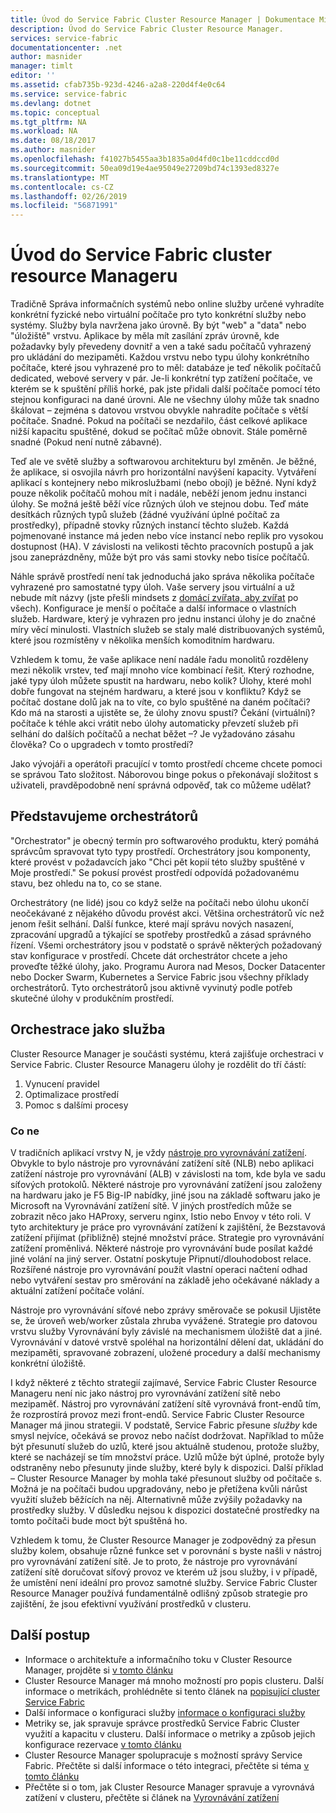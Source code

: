 ```yaml
---
title: Úvod do Service Fabric Cluster Resource Manager | Dokumentace Microsoftu
description: Úvod do Service Fabric Cluster Resource Manager.
services: service-fabric
documentationcenter: .net
author: masnider
manager: timlt
editor: ''
ms.assetid: cfab735b-923d-4246-a2a8-220d4f4e0c64
ms.service: service-fabric
ms.devlang: dotnet
ms.topic: conceptual
ms.tgt_pltfrm: NA
ms.workload: NA
ms.date: 08/18/2017
ms.author: masnider
ms.openlocfilehash: f41027b5455aa3b1835a0d4fd0c1be11cddccd0d
ms.sourcegitcommit: 50ea09d19e4ae95049e27209bd74c1393ed8327e
ms.translationtype: MT
ms.contentlocale: cs-CZ
ms.lasthandoff: 02/26/2019
ms.locfileid: "56871991"
---
```

# <a name="introducing-the-service-fabric-cluster-resource-manager"></a>Úvod do Service Fabric cluster resource Manageru
Tradičně Správa informačních systémů nebo online služby určené vyhradíte konkrétní fyzické nebo virtuální počítače pro tyto konkrétní služby nebo systémy. Služby byla navržena jako úrovně. By být "web" a "data" nebo "úložiště" vrstvu. Aplikace by měla mít zasílání zpráv úrovně, kde požadavky byly převedeny dovnitř a ven a také sadu počítačů vyhrazený pro ukládání do mezipaměti. Každou vrstvu nebo typu úlohy konkrétního počítače, které jsou vyhrazené pro to měl: databáze je teď několik počítačů dedicated, webové servery v pár. Je-li konkrétní typ zatížení počítače, ve kterém se k spuštění příliš horké, pak jste přidali další počítače pomocí této stejnou konfiguraci na dané úrovni. Ale ne všechny úlohy může tak snadno škálovat – zejména s datovou vrstvou obvykle nahradíte počítače s větší počítače. Snadné. Pokud na počítači se nezdařilo, část celkové aplikace nižší kapacitu spuštěné, dokud se počítač může obnovit. Stále poměrně snadné (Pokud není nutně zábavné).

Teď ale ve světě služby a softwarovou architekturu byl změněn. Je běžné, že aplikace, si osvojila návrh pro horizontální navýšení kapacity. Vytváření aplikací s kontejnery nebo mikroslužbami (nebo obojí) je běžné. Nyní když pouze několik počítačů mohou mít i nadále, neběží jenom jednu instanci úlohy. Se možná ještě běží více různých úloh ve stejnou dobu. Teď máte desítkách různých typů služeb (žádné využívání úplné počítač za prostředky), případně stovky různých instancí těchto služeb. Každá pojmenované instance má jeden nebo více instancí nebo replik pro vysokou dostupnost (HA). V závislosti na velikosti těchto pracovních postupů a jak jsou zaneprázdněny, může být pro vás sami stovky nebo tisíce počítačů. 

Náhle správě prostředí není tak jednoduchá jako správa několika počítače vyhrazené pro samostatné typy úloh. Vaše servery jsou virtuální a už nebude mít názvy (jste přešli mindsets z [domácí zvířata, aby zvířat](http://www.slideshare.net/randybias/architectures-for-open-and-scalable-clouds/20) po všech). Konfigurace je menší o počítače a další informace o vlastních služeb. Hardware, který je vyhrazen pro jednu instanci úlohy je do značné míry věcí minulosti. Vlastních služeb se staly malé distribuovaných systémů, které jsou rozmístěny v několika menších komoditním hardwaru.

Vzhledem k tomu, že vaše aplikace není nadále řadu monolitů rozděleny mezi několik vrstev, teď mají mnoho více kombinací řešit. Který rozhodne, jaké typy úloh můžete spustit na hardwaru, nebo kolik? Úlohy, které mohl dobře fungovat na stejném hardwaru, a které jsou v konfliktu? Když se počítač dostane dolů jak na to víte, co bylo spuštěné na daném počítači? Kdo má na starosti a ujistěte se, že úlohy znovu spustí? Čekání (virtuální)? počítače k téhle akci vrátit nebo úlohy automaticky převzetí služeb při selhání do dalších počítačů a nechat běžet –? Je vyžadováno zásahu člověka? Co o upgradech v tomto prostředí?

Jako vývojáři a operátoři pracující v tomto prostředí chceme chcete pomoci se správou Tato složitost. Náborovou binge pokus o překonávají složitost s uživateli, pravděpodobně není správná odpověď, tak co můžeme udělat?

## <a name="introducing-orchestrators"></a>Představujeme orchestrátorů
"Orchestrator" je obecný termín pro softwarového produktu, který pomáhá správcům spravovat tyto typy prostředí. Orchestrátory jsou komponenty, které provést v požadavcích jako "Chci pět kopií této služby spuštěné v Moje prostředí." Se pokusí provést prostředí odpovídá požadovanému stavu, bez ohledu na to, co se stane.

Orchestrátory (ne lidé) jsou co když selže na počítači nebo úlohu ukončí neočekávané z nějakého důvodu provést akci. Většina orchestrátorů víc než jenom řešit selhání. Další funkce, které mají správu nových nasazení, zpracování upgradů a týkající se spotřeby prostředků a zásad správného řízení. Všemi orchestrátory jsou v podstatě o správě některých požadovaný stav konfigurace v prostředí. Chcete dát orchestrátor chcete a jeho proveďte těžké úlohy, jako. Programu Aurora nad Mesos, Docker Datacenter nebo Docker Swarm, Kubernetes a Service Fabric jsou všechny příklady orchestrátorů. Tyto orchestrátorů jsou aktivně vyvinutý podle potřeb skutečné úlohy v produkčním prostředí. 

## <a name="orchestration-as-a-service"></a>Orchestrace jako služba
Cluster Resource Manager je součásti systému, která zajišťuje orchestraci v Service Fabric. Cluster Resource Manageru úlohy je rozdělit do tří částí:

1. Vynucení pravidel
2. Optimalizace prostředí
3. Pomoc s dalšími procesy

### <a name="what-it-isnt"></a>Co ne
V tradičních aplikací vrstvy N, je vždy [nástroje pro vyrovnávání zatížení](https://en.wikipedia.org/wiki/Load_balancing_(computing)). Obvykle to bylo nástroje pro vyrovnávání zatížení sítě (NLB) nebo aplikaci zatížení nástroje pro vyrovnávání (ALB) v závislosti na tom, kde byla ve sadu síťových protokolů. Některé nástroje pro vyrovnávání zatížení jsou založeny na hardwaru jako je F5 Big-IP nabídky, jiné jsou na základě softwaru jako je Microsoft na Vyrovnávání zatížení sítě. V jiných prostředích může se zobrazit něco jako HAProxy, serveru nginx, Istio nebo Envoy v této roli. V tyto architektury je práce pro vyrovnávání zatížení k zajištění, že Bezstavová zatížení přijímat (přibližně) stejné množství práce. Strategie pro vyrovnávání zatížení proměnlivá. Některé nástroje pro vyrovnávání bude posílat každé jiné volání na jiný server. Ostatní poskytuje Připnutí/dlouhodobost relace. Rozšířené nástroje pro vyrovnávání použít vlastní operaci načtení odhad nebo vytváření sestav pro směrování na základě jeho očekávané náklady a aktuální zatížení počítače volání.

Nástroje pro vyrovnávání síťové nebo zprávy směrovače se pokusil Ujistěte se, že úroveň web/worker zůstala zhruba vyvážené. Strategie pro datovou vrstvu služby Vyrovnávání byly závislé na mechanismem úložiště dat a jiné. Vyrovnávání v datové vrstvě spoléhal na horizontální dělení dat, ukládání do mezipaměti, spravované zobrazení, uložené procedury a další mechanismy konkrétní úložiště.

I když některé z těchto strategií zajímavé, Service Fabric Cluster Resource Manageru není nic jako nástroj pro vyrovnávání zatížení sítě nebo mezipaměť. Nástroj pro vyrovnávání zatížení sítě vyrovnává front-endů tím, že rozprostírá provoz mezi front-endů. Service Fabric Cluster Resource Manager má jinou strategii. V podstatě, Service Fabric přesune *služby* kde smysl nejvíce, očekává se provoz nebo načíst dodržovat. Například to může být přesunutí služeb do uzlů, které jsou aktuálně studenou, protože služby, které se nacházejí se tím množství práce. Uzlů může být úplné, protože byly odstraněny nebo přesunuty jinde služby, které byly k dispozici. Další příklad – Cluster Resource Manager by mohla také přesunout služby od počítače s. Možná je na počítači budou upgradovány, nebo je přetížena kvůli nárůst využití služeb běžících na něj. Alternativně může zvýšily požadavky na prostředky služby. V důsledku nejsou k dispozici dostatečné prostředky na tomto počítači bude moct být spuštěná ho. 

Vzhledem k tomu, že Cluster Resource Manager je zodpovědný za přesun služby kolem, obsahuje různé funkce set v porovnání s byste našli v nástroj pro vyrovnávání zatížení sítě. Je to proto, že nástroje pro vyrovnávání zatížení sítě doručovat síťový provoz ve kterém už jsou služby, i v případě, že umístění není ideální pro provoz samotné služby. Service Fabric Cluster Resource Manager používá fundamentálně odlišný způsob strategie pro zajištění, že jsou efektivní využívání prostředků v clusteru.

## <a name="next-steps"></a>Další postup
- Informace o architektuře a informačního toku v Cluster Resource Manager, projděte si [v tomto článku](service-fabric-cluster-resource-manager-architecture.md)
- Cluster Resource Manager má mnoho možností pro popis clusteru. Další informace o metrikách, prohlédněte si tento článek na [popisující cluster Service Fabric](service-fabric-cluster-resource-manager-cluster-description.md)
- Další informace o konfiguraci služby [informace o konfiguraci služby](service-fabric-cluster-resource-manager-configure-services.md)
- Metriky se, jak spravuje správce prostředků Service Fabric Cluster využití a kapacitu v clusteru. Další informace o metriky a způsob jejich konfigurace rezervace [v tomto článku](service-fabric-cluster-resource-manager-metrics.md)
- Cluster Resource Manager spolupracuje s možností správy Service Fabric. Přečtěte si další informace o této integraci, přečtěte si téma [v tomto článku](service-fabric-cluster-resource-manager-management-integration.md)
- Přečtěte si o tom, jak Cluster Resource Manager spravuje a vyrovnává zatížení v clusteru, přečtěte si článek na [Vyrovnávání zatížení](service-fabric-cluster-resource-manager-balancing.md)
